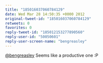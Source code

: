 ```yaml
---
title: "185016037060784129"
date: Wed Mar 28 14:50:35 +0000 2012
original-tweet-id: "185016037060784129"
retweets: 0
favorites: 0
reply-tweet-id: "185012153277890560"
reply-user-id: "50050601"
reply-user-screen-name: "bengreasley"
---
```

<a href="https://twitter.com/bengreasley">@bengreasley</a> Seems like a productive one :P
